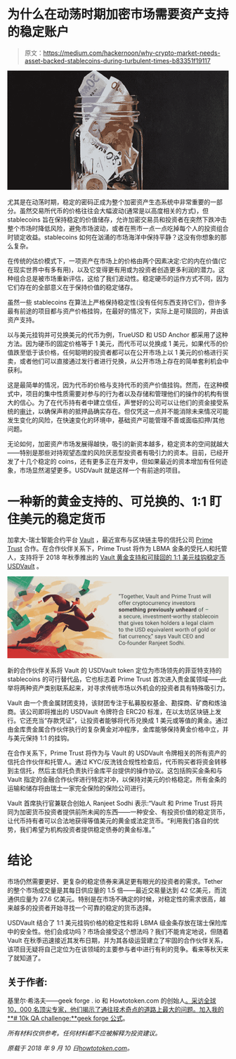 # 为什么在动荡时期加密市场需要资产支持的稳定账户

> 原文：<https://medium.com/hackernoon/why-crypto-market-needs-asset-backed-stablecoins-during-turbulent-times-b83351f19117>

![](img/9e0b8d9a386b4ab026858f3996fb1262.png)

尤其是在动荡时期，稳定的密码正成为整个加密资产生态系统中非常重要的一部分。虽然交易所代币的价格往往会大幅波动(通常是以高度相关的方式)，但 stablecoins 旨在保持稳定的价值储存，允许加密交易员和投资者在突然下跌冲击整个市场时降低风险，避免市场波动，或者在熊市一点一点吃掉每个人的投资组合时锁定收益。stablecoins 如何在汹涌的市场海洋中保持平静？这没有你想象的那么复杂。

在传统的估价模式下，一项资产在市场上的价格由两个因素决定:它的内在价值(它在现实世界中有多有用)，以及它变得更有用或为投资者创造更多利润的潜力。这种组合总是被市场重新评估，这给了我们波动性。稳定硬币的运作方式不同，因为它们存在的全部意义在于保持价值的稳定储存。

虽然一些 stablecoins 在算法上严格保持稳定性(没有任何东西支持它们)，但许多最有前途的项目都与资产价格挂钩，在最好的情况下，实际上是可赎回的，并由该资产支持。

以与美元挂钩并可兑换美元的代币为例，TrueUSD 和 USD Anchor 都采用了这种方法。因为硬币的固定价格等于 1 美元，而代币可以兑换成 1 美元，如果代币的价值跌至低于该价格，任何聪明的投资者都可以在公开市场上以 1 美元的价格进行买卖，或者他们可以直接通过发行者进行兑换，从公开市场上存在的简单套利机会中获利。

这是最简单的情况，因为代币的价格与支持代币的资产价值挂钩。然而，在这种模式中，项目的集中性质需要对参与的行为者以及存储和管理他们的操作的机构有很大的信心。为了在代币持有者中建立信任，声誉好的公司可以让他们的资金接受系统的[审计](/makerdao/part-3-the-strengths-weaknesses-of-stablecoins-62f13b592e3f)，以确保声称的抵押品确实存在。但仅凭这一点并不能消除未来情况可能发生变化的风险，在快速变化的环境中，基础资产可能管理不善或面临扣押/其他问题。

无论如何，加密资产市场发展得越快，吸引的新资本越多，稳定资本的空间就越大——特别是那些对持观望态度的风险厌恶型投资者有吸引力的资本。目前，已经开发了十几个稳定的 coins，还有更多正在开发中，但如果最近的资本增加有任何迹象，市场显然渴望更多。USDVault 就是这样一个有前途的项目。

# 一种新的黄金支持的、可兑换的、1:1 盯住美元的稳定货币

加拿大-瑞士智能合约平台 [Vault](http://vault.ch/) ，最近宣布与区块链主导的信托公司 [Prime Trust](https://primetrust.com/) 合作。在合作伙伴关系下，Prime Trust 将作为 LBMA 金条的受托人和托管人，支持将于 2018 年秋季推出的 [Vault 黄金支持和可赎回的 1:1 美元挂钩稳定币 USDVault](https://www.businesswire.com/news/home/20180731005113/en/New-Gold-BackedRedeemable-USD-Pegged-Stablecoin-Aims-Ease-Institutional) 。

![](img/a72395a5355c7a56cc7680a9110cf8af.png)

新的合作伙伴关系将 Vault 的 USDVault token 定位为市场领先的菲亚特支持的 stablecoins 的可行替代品，它也标志着 Prime Trust 首次进入贵金属领域——此举将两种资产类别联系起来，对寻求传统市场以外机会的投资者具有特殊吸引力。

Vault 由一个贵金属财团支持，该财团专注于私募股权基金、勘探商、矿商和炼油商。该公司即将推出的 USDVault 令牌符合 ERC20 标准，在以太坊区块链上发行。它还充当“存款凭证”，让投资者能够将代币兑换成 1 美元或等值的黄金。通过由金库贵金属合作伙伴执行的复杂黄金对冲程序，金库能够保持黄金价格中立，并与美元保持 1:1 的挂钩。

在合作关系下，Prime Trust 将作为与 Vault 的 USDVault 令牌相关的所有资产的信托合作伙伴和托管人。通过 KYC/反洗钱合规性检查后，代币购买者将资金转移到主信托，然后主信托负责执行金库平台提供的操作协议。这包括购买金条和与 Vault 指定的金融合作伙伴进行特定对冲，以保持对美元的价格稳定。所有金条的运输和储存将由瑞士一家完全保险的保险公司进行。

Vault 首席执行官兼联合创始人 Ranjeet Sodhi 表示:“Vault 和 Prime Trust 将共同为加密货币投资者提供前所未闻的东西——一种安全、有投资价值的稳定货币，让代币持有者可以合法地获得等值美元的黄金或法定货币。“利用我们各自的优势，我们希望为机构投资者提供稳定债券的黄金标准。”

# 结论

市场仍然需要更好、更复杂的稳定债券来满足更有眼光的投资者的需求。Tether 的整个市场成交量是其每日供应量的 1.5 倍——最近交易量达到 42 亿美元，而流通供应量为 27.6 亿美元。特别是在市场不确定的时候，对稳定性的需求很高，越来越多的投资者开始寻找一个可靠的稳定的货币选择。

USDVault 结合了 1:1 美元挂钩价格的稳定性和将 LBMA 级金条存放在瑞士保险库中的安全性。他们会成功吗？市场会接受这个想法吗？我们不能肯定地说，但随着 Vault 在秋季迅速接近其发布日期，并为其各级运营建立了牢固的合作伙伴关系，该项目无疑将自己定位为在该领域的主要参与者中进行有利的竞争。看来等秋天来了就知道了。

## 关于作者:

基里尔·希洛夫——geek forge . io 和 Howtotoken.com 的创始人[。采访全球 10，000 名顶尖专家，他们揭示了通往技术奇点的道路上最大的问题。加入我的**# 10k QA challenge:**](http://twitter.com/kirills4ilov)[geek forge 公式](https://formula.geekforge.io/)。

*所有材料仅供参考。任何材料都不应被解释为投资建议。*

*原载于 2018 年 9 月 10 日*[*howtotoken.com*](https://howtotoken.com/explained/a-new-look-at-asset-backed-stablecoins/)*。*